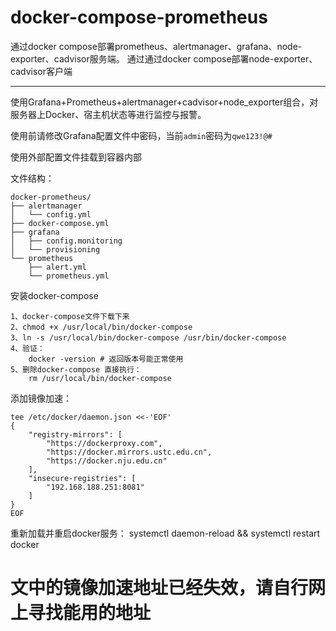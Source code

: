 # docker-compose-prometheus
通过docker compose部署prometheus、alertmanager、grafana、node-exporter、cadvisor服务端。
通过通过docker compose部署node-exporter、cadvisor客户端
***
使用Grafana+Prometheus+alertmanager+cadvisor+node_exporter组合，对服务器上Docker、宿主机状态等进行监控与报警。

使用前请修改Grafana配置文件中密码，当前`admin`密码为`qwe123!@#`

使用外部配置文件挂载到容器内部

文件结构：
```shell
docker-prometheus/
├── alertmanager
│   └── config.yml
├── docker-compose.yml
├── grafana
│   ├── config.monitoring
│   └── provisioning
└── prometheus
    ├── alert.yml
    └── prometheus.yml
```

安装docker-compose 
```
1、docker-compose文件下载下来
2、chmod +x /usr/local/bin/docker-compose
3、ln -s /usr/local/bin/docker-compose /usr/bin/docker-compose
4、验证：
	docker -version # 返回版本号能正常使用
5、删除docker-compose 直接执行：
	rm /usr/local/bin/docker-compose
```
添加镜像加速：
```
tee /etc/docker/daemon.json <<-'EOF'
{
    "registry-mirrors": [
        "https://dockerproxy.com",
        "https://docker.mirrors.ustc.edu.cn",
        "https://docker.nju.edu.cn"
    ],
    "insecure-registries": [
        "192.168.188.251:8081"
    ]
}
EOF
```
重新加载并重启docker服务：
	systemctl daemon-reload && systemctl restart docker 
# 文中的镜像加速地址已经失效，请自行网上寻找能用的地址

